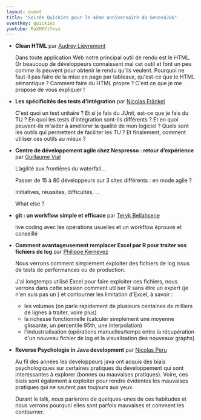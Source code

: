 ```yaml
---
layout: event
title: "Soirée Quickies pour le 4ème anniversaire du GenevaJUG"
eventKey: quickies
youtube: RaXHKYiYxvs
---
```


* **Clean HTML** par [Audrey Lièvremont](http://genevajug.ch/jug/speakers.html?key=audrey_lievremont) 

	Dans toute application Web notre principal outil de rendu est le HTML. Or beaucoup de développeurs connaissent mal cet outil et font un peu comme ils peuvent pour obtenir le rendu qu'ils veulent. Pourquoi ne faut-il pas faire de la mise en page par tableaux, qu'est-ce que le HTML sémantique ? Comment faire du HTML propre ? C'est ce que je me propose de vous expliquer !

* **Les spécificités des tests d'intégration** par [Nicolas Fränkel](http://genevajug.ch/jug/speakers.html?key=nicolas_frankel)

	C'est quoi un test unitaire ? Et si je fais du JUnit, est-ce que je fais du TU ? En quoi les tests d'intégration sont-ils différents ? Et en quoi peuvent-ils m'aider à améliorer la qualité de mon logiciel ? Quels sont les outils qui permettent de faciliter les TU ? Et finalement, comment utiliser ces outils au mieux ?

* **Centre de développement agile chez Nespresso : retour d’expérience** par [Guillaume Vial](http://genevajug.ch/jug/speakers.html?key=guillaume_vial) 

	L’agilité aux frontières du waterfall...
	
	Passer de 15 à 80 développeurs sur 3 sites différents : en mode agile ?
	
	Initiatives, réussites, difficultés, …
	
	What else ?

* **git : un workflow simple et efficace** par [Teryk Bellahsene](http://genevajug.ch/jug/speakers.html?key=teryk_bellahsene) 
	
	live coding avec les opérations usuelles et un workflow éprouvé et conseillé

* **Comment avantageusement remplacer Excel par R pour traiter vos fichiers de log** par [Philippe Kernevez](http://genevajug.ch/jug/speakers.html?key=philippe_kernevez)

	Nous verrons comment simplement exploiter des fichiers de log issus de tests de performances ou de production.

	J'ai longtemps utilisé Excel pour faire exploiter ces fichiers, nous verrons dans cette session comment utiliser R sans être un expert (je n'en suis pas un ) et contourner les limitation d'Excel, à savoir :
	* les volumes (on parle rapidement de plusieurs centaines de milliers de lignes à traiter, voire plus)
	* la richesse fonctionnelle (calculer simplement une moyenne glissante, un percentile 95th, une interpolation)
	* l'industrialisation (opérations manuelles/temps entre la récupération d'un nouveau fichier de log et la visualisation des nouveaux graphs)

* **Reverse Psychologie in Java development** par [Nicolas Peru](http://genevajug.ch/jug/speakers.html?key=nicolas_peru)

	Au fil des années les developpeurs java ont acquis des biais psychologiques sur certaines pratiques du developpement qui sont interessantes à explorer (bonnes ou mauvaises pratiques). Voire, ces biais sont également à exploiter pour rendre évidentes les mauvaises pratiques qui ne sautent pas toujours aux yeux.
	
	Durant le talk, nous parlerons de quelques-unes de ces habitudes et nous verrons pourquoi elles sont parfois mauvaises et comment les contourner.